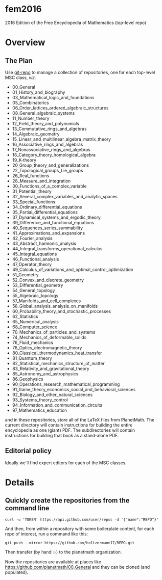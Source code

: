 # fem2016
2016 Edition of the Free Encyclopedia of Mathematics (top-level repo)

# Overview

## The Plan

Use [git-repo](https://github.com/esrlabs/git-repo) to manage a
collection of repositories, one for each top-level MSC class, *viz.*

- 00\_General
- 01\_History\_and\_biography
- 03\_Mathematical\_logic\_and\_foundations
- 05\_Combinatorics
- 06\_Order\_lattices\_ordered\_algebraic\_structures
- 08\_General\_algebraic\_systems
- 11\_Number\_theory
- 12\_Field\_theory\_and\_polynomials
- 13\_Commutative\_rings\_and\_algebras
- 14\_Algebraic\_geometry
- 15\_Linear\_and\_multilinear\_algebra\_matrix\_theory
- 16\_Associative\_rings\_and\_algebras
- 17\_Nonassociative\_rings\_and\_algebras
- 18\_Category\_theory\_homological\_algebra
- 19\_K-theory
- 20\_Group\_theory\_and\_generalizations
- 22\_Topological\_groups\_Lie\_groups
- 26\_Real\_functions
- 28\_Measure\_and\_integration
- 30\_Functions\_of\_a\_complex\_variable
- 31\_Potential\_theory
- 32\_Several\_complex\_variables\_and\_analytic\_spaces
- 33\_Special\_functions
- 34\_Ordinary\_differential\_equations
- 35\_Partial\_differential\_equations
- 37\_Dynamical\_systems\_and\_ergodic\_theory
- 39\_Difference\_and\_functional\_equations
- 40\_Sequences\_series\_summability
- 41\_Approximations\_and\_expansions
- 42\_Fourier\_analysis
- 43\_Abstract\_harmonic\_analysis
- 44\_Integral\_transforms\_operational\_calculus
- 45\_Integral\_equations
- 46\_Functional\_analysis
- 47\_Operator\_theory
- 49\_Calculus\_of\_variations\_and\_optimal\_control\_optimization
- 51\_Geometry
- 52\_Convex\_and\_discrete\_geometry
- 53\_Differential\_geometry
- 54\_General\_topology
- 55\_Algebraic\_topology
- 57\_Manifolds\_and\_cell\_complexes
- 58\_Global\_analysis\_analysis\_on\_manifolds
- 60\_Probability\_theory\_and\_stochastic\_processes
- 62\_Statistics
- 65\_Numerical\_analysis
- 68\_Computer\_science
- 70\_Mechanics\_of\_particles\_and\_systems
- 74\_Mechanics\_of\_deformable\_solids
- 76\_Fluid\_mechanics
- 78\_Optics\_electromagnetic\_theory
- 80\_Classical\_thermodynamics\_heat\_transfer
- 81\_Quantum\_theory
- 82\_Statistical\_mechanics\_structure\_of\_matter
- 83\_Relativity\_and\_gravitational\_theory
- 85\_Astronomy\_and\_astrophysics
- 86\_Geophysics
- 90\_Operations\_research\_mathematical\_programming
- 91\_Game\_theory\_economics\_social\_and\_behavioral\_sciences
- 92\_Biology\_and\_other\_natural\_sciences
- 93\_Systems\_theory\_control
- 94\_Information\_and\_communication\_circuits
- 97\_Mathematics\_education

and in these repositories, store all of the LaTeX files from
PlanetMath.  The current directory will contain instructions for
building the entire encyclopedia as one (giant) PDF.  The
subdirectories will contain instructions for building that book as a
stand-alone PDF.

## Editorial policy

Ideally we'll find expert editors for each of the MSC classes.

# Details

## Quickly create the repositories from the command line

[//]: # (Carried out March 7th and 8th, 2016 -jac)

```
curl -u 'TOKEN' https://api.github.com/user/repos -d '{"name":"REPO"}'
```

And then, from within a repository with some boilerplate content, for each repo of interest, run a command like this:

```
git push --mirror https://github.com/holtzermann17/REPO.git
```

Then transfer (by hand :boom:) to the planetmath organization.

Now the repositories are available at places like https://github.com/planetmath/00_General and they can be cloned (and populated).
